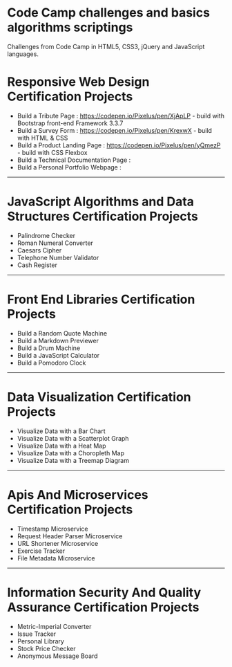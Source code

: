 # Code Camp challenges and basics algorithms scriptings

Challenges from Code Camp in HTML5, CSS3, jQuery and JavaScript languages.

# Responsive Web Design Certification Projects

* Build a Tribute Page : https://codepen.io/Pixelus/pen/XjApLP  - build with Bootstrap front-end Framework 3.3.7
* Build a Survey Form : https://codepen.io/Pixelus/pen/KrexwX - build with HTML & CSS
* Build a Product Landing Page : https://codepen.io/Pixelus/pen/yQmezP - build with CSS Flexbox 
* Build a Technical Documentation Page : 
* Build a Personal Portfolio Webpage : 

*********************
# JavaScript Algorithms and Data Structures Certification Projects

* Palindrome Checker
* Roman Numeral Converter
* Caesars Cipher
* Telephone Number Validator
* Cash Register

*********************
# Front End Libraries Certification Projects

* Build a Random Quote Machine
* Build a Markdown Previewer
* Build a Drum Machine
* Build a JavaScript Calculator
* Build a Pomodoro Clock

*********************
# Data Visualization Certification Projects

* Visualize Data with a Bar Chart
* Visualize Data with a Scatterplot Graph
* Visualize Data with a Heat Map
* Visualize Data with a Choropleth Map
* Visualize Data with a Treemap Diagram

*********************
# Apis And Microservices Certification Projects

* Timestamp Microservice
* Request Header Parser Microservice
* URL Shortener Microservice
* Exercise Tracker
* File Metadata Microservice

*********************
# Information Security And Quality Assurance Certification Projects

* Metric-Imperial Converter
* Issue Tracker
* Personal Library
* Stock Price Checker
* Anonymous Message Board

